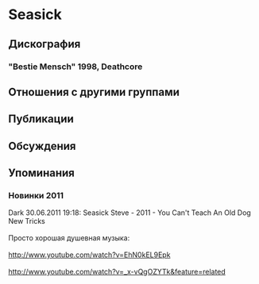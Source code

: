 # Seasick



## Дискография

### "Bestie Mensch" 1998, Deathcore




## Отношения с другими группами


## Публикации


## Обсуждения


## Упоминания

### Новинки 2011

Dark 30.06.2011 19:18:
Seasick Steve - 2011 - You Can't Teach An Old Dog New Tricks<BR><BR>Просто хорошая душевная музыка:<BR><BR><A HREF="http://www.youtube.com/watch?v=EhN0kEL9Epk" TARGET="_blank">http://www.youtube.com/watch?v=EhN0kEL9Epk</A><BR><BR><A HREF="http://www.youtube.com/watch?v=_x-vQgOZYTk&feature=related" TARGET="_blank">http://www.youtube.com/watch?v=_x-vQgOZYTk&feature=related</A><BR><BR><BR>

